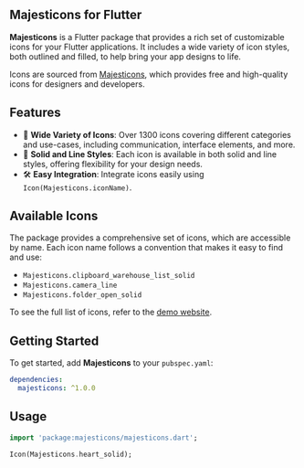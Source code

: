 ## Majesticons for Flutter

**Majesticons** is a Flutter package that provides a rich set of customizable icons for your Flutter applications. It includes a wide variety of icon styles, both outlined and filled, to help bring your app designs to life.

Icons are sourced from [Majesticons](https://www.majesticons.com/), which provides free and high-quality icons for designers and developers.

## Features

- 🎨 **Wide Variety of Icons**: Over 1300 icons covering different categories and use-cases, including communication, interface elements, and more.
- 🌟 **Solid and Line Styles**: Each icon is available in both solid and line styles, offering flexibility for your design needs.
- 🛠 **Easy Integration**: Integrate icons easily using `Icon(Majesticons.iconName)`.

## Available Icons

The package provides a comprehensive set of icons, which are accessible by name. Each icon name follows a convention that makes it easy to find and use:

- `Majesticons.clipboard_warehouse_list_solid`
- `Majesticons.camera_line`
- `Majesticons.folder_open_solid`
  

To see the full list of icons, refer to the [demo website](https://majesticons-demo.web.app).

## Getting Started

To get started, add **Majesticons** to your `pubspec.yaml`:

``` yaml
dependencies:
  majesticons: ^1.0.0
```

## Usage

``` Dart
import 'package:majesticons/majesticons.dart';

Icon(Majesticons.heart_solid);
```
